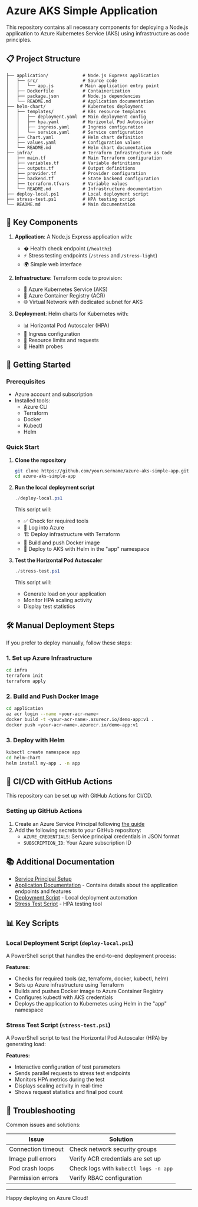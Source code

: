 # Azure AKS Simple Application

This repository contains all necessary components for deploying a Node.js application to Azure Kubernetes Service (AKS) using infrastructure as code principles.

## 📋 Project Structure

```
├── application/             # Node.js Express application
│   ├── src/                 # Source code
│   │   └── app.js          # Main application entry point
│   ├── Dockerfile           # Containerization
│   ├── package.json         # Node.js dependencies
│   └── README.md            # Application documentation
├── helm-chart/              # Kubernetes deployment
│   ├── templates/           # K8s resource templates
│   │   ├── deployment.yaml  # Main deployment config
│   │   ├── hpa.yaml         # Horizontal Pod Autoscaler
│   │   ├── ingress.yaml     # Ingress configuration
│   │   └── service.yaml     # Service configuration
│   ├── Chart.yaml           # Helm chart definition
│   ├── values.yaml          # Configuration values
│   └── README.md            # Helm chart documentation
├── infra/                   # Terraform Infrastructure as Code
│   ├── main.tf              # Main Terraform configuration
│   ├── variables.tf         # Variable definitions
│   ├── outputs.tf           # Output definitions
│   ├── provider.tf          # Provider configuration
│   ├── backend.tf           # State backend configuration
│   ├── terraform.tfvars     # Variable values
│   └── README.md            # Infrastructure documentation
├── deploy-local.ps1         # Local deployment script
├── stress-test.ps1          # HPA testing script
└── README.md                # Main documentation
```

## 🚀 Key Components

1. **Application**: A Node.js Express application with:
   - � Health check endpoint (`/healthz`)
   - ⚡ Stress testing endpoints (`/stress` and `/stress-light`)
   - 🌍 Simple web interface

2. **Infrastructure**: Terraform code to provision:
   - 🧩 Azure Kubernetes Service (AKS)
   - 🔄 Azure Container Registry (ACR)
   - 🌐 Virtual Network with dedicated subnet for AKS

3. **Deployment**: Helm charts for Kubernetes with:
   - 📊 Horizontal Pod Autoscaler (HPA)
   - 🚪 Ingress configuration
   - 🧰 Resource limits and requests
   - 💓 Health probes

## 🏁 Getting Started

### Prerequisites

- Azure account and subscription
- Installed tools:
  - Azure CLI
  - Terraform
  - Docker
  - Kubectl
  - Helm

### Quick Start

1. **Clone the repository**
   ```bash
   git clone https://github.com/yourusername/azure-aks-simple-app.git
   cd azure-aks-simple-app
   ```

2. **Run the local deployment script**
   ```powershell
   ./deploy-local.ps1
   ```
   
   This script will:
   - ✅ Check for required tools
   - 🔑 Log into Azure
   - 🏗️ Deploy infrastructure with Terraform
   - 🐳 Build and push Docker image
   - 🚢 Deploy to AKS with Helm in the "app" namespace

3. **Test the Horizontal Pod Autoscaler**
   ```powershell
   ./stress-test.ps1
   ```
   
   This script will:
   - Generate load on your application
   - Monitor HPA scaling activity
   - Display test statistics

## 🛠️ Manual Deployment Steps

If you prefer to deploy manually, follow these steps:

### 1. Set up Azure Infrastructure

```bash
cd infra
terraform init
terraform apply
```

### 2. Build and Push Docker Image

```bash
cd application
az acr login --name <your-acr-name>
docker build -t <your-acr-name>.azurecr.io/demo-app:v1 .
docker push <your-acr-name>.azurecr.io/demo-app:v1
```

### 3. Deploy with Helm

```bash
kubectl create namespace app
cd helm-chart
helm install my-app . -n app
```

## 🔄 CI/CD with GitHub Actions

This repository can be set up with GitHub Actions for CI/CD.

### Setting up GitHub Actions

1. Create an Azure Service Principal following [the guide](docs/service-principal-setup.md)
2. Add the following secrets to your GitHub repository:
   - `AZURE_CREDENTIALS`: Service principal credentials in JSON format
   - `SUBSCRIPTION_ID`: Your Azure subscription ID

## 📚 Additional Documentation

- [Service Principal Setup](docs/service-principal-setup.md)
- [Application Documentation](application/README.md) - Contains details about the application endpoints and features
- [Deployment Script](deploy-local.ps1) - Local deployment automation
- [Stress Test Script](stress-test.ps1) - HPA testing tool

## 📊 Key Scripts

### Local Deployment Script (`deploy-local.ps1`)

A PowerShell script that handles the end-to-end deployment process:

**Features:**
- Checks for required tools (az, terraform, docker, kubectl, helm)
- Sets up Azure infrastructure using Terraform
- Builds and pushes Docker image to Azure Container Registry
- Configures kubectl with AKS credentials
- Deploys the application to Kubernetes using Helm in the "app" namespace

### Stress Test Script (`stress-test.ps1`)

A PowerShell script to test the Horizontal Pod Autoscaler (HPA) by generating load:

**Features:**
- Interactive configuration of test parameters
- Sends parallel requests to stress test endpoints
- Monitors HPA metrics during the test
- Displays scaling activity in real-time
- Shows request statistics and final pod count

## 🔧 Troubleshooting

Common issues and solutions:

| Issue | Solution |
|-------|----------|
| Connection timeout | Check network security groups |
| Image pull errors | Verify ACR credentials are set up |
| Pod crash loops | Check logs with `kubectl logs -n app` |
| Permission errors | Verify RBAC configuration |

---

Happy deploying on Azure Cloud!